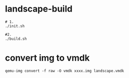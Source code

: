 # landscape-build
```shell
# 1.
./init.sh

#2.
./build.sh
```

# convert img to vmdk
```shell
qemu-img convert -f raw -O vmdk xxxx.img landscape.vmdk
```